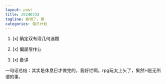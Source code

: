 ```yaml
---
layout: post
title: 20240503
tagline: 偷懒了，寄 
categories: 每日计划
---
```




1. [x] 确定双有理几何选题

2. [x] 偏屈层作业

3. [x] 备课

一句话总结：其实是休息日才做完的，我好烂啊。rpg玩太上头了，果然H是无所谓的事。